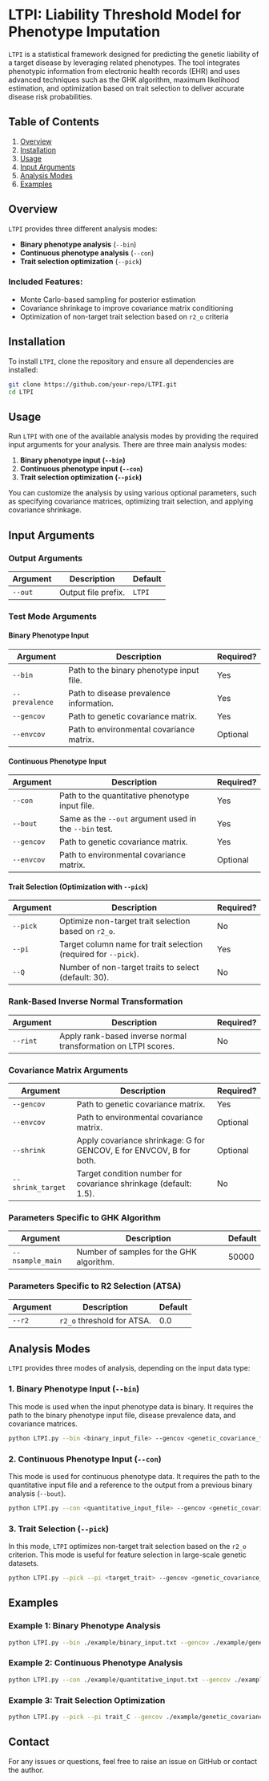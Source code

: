 # LTPI: Liability Threshold Model for Phenotype Imputation

`LTPI` is a statistical framework designed for predicting the genetic liability of a target disease by leveraging related phenotypes. The tool integrates phenotypic information from electronic health records (EHR) and uses advanced techniques such as the GHK algorithm, maximum likelihood estimation, and optimization based on trait selection to deliver accurate disease risk probabilities.

## Table of Contents
1. [Overview](#overview)
2. [Installation](#installation)
3. [Usage](#usage)
4. [Input Arguments](#input-arguments)
5. [Analysis Modes](#analysis-modes)
6. [Examples](#examples)

## Overview
`LTPI` provides three different analysis modes:
- **Binary phenotype analysis** (`--bin`)
- **Continuous phenotype analysis** (`--con`)
- **Trait selection optimization** (`--pick`)

### Included Features:
- Monte Carlo-based sampling for posterior estimation
- Covariance shrinkage to improve covariance matrix conditioning
- Optimization of non-target trait selection based on `r2_o` criteria

## Installation
To install `LTPI`, clone the repository and ensure all dependencies are installed:
```bash
git clone https://github.com/your-repo/LTPI.git
cd LTPI
```

## Usage
Run `LTPI` with one of the available analysis modes by providing the required input arguments for your analysis. There are three main analysis modes:
1. **Binary phenotype input (`--bin`)**
2. **Continuous phenotype input (`--con`)**
3. **Trait selection optimization (`--pick`)**

You can customize the analysis by using various optional parameters, such as specifying covariance matrices, optimizing trait selection, and applying covariance shrinkage.

## Input Arguments
### Output Arguments
| Argument       | Description                                | Default   |
|----------------|--------------------------------------------|-----------|
| `--out`        | Output file prefix.                        | `LTPI`    |

### Test Mode Arguments
#### Binary Phenotype Input
| Argument       | Description                                             | Required?  |
|----------------|---------------------------------------------------------|------------|
| `--bin`        | Path to the binary phenotype input file.                 | Yes        |
| `--prevalence` | Path to disease prevalence information.                  | Yes        |
| `--gencov`     | Path to genetic covariance matrix.                       | Yes        |
| `--envcov`     | Path to environmental covariance matrix.                 | Optional   |

#### Continuous Phenotype Input
| Argument       | Description                                             | Required?  |
|----------------|---------------------------------------------------------|------------|
| `--con`        | Path to the quantitative phenotype input file.           | Yes        |
| `--bout`       | Same as the `--out` argument used in the `--bin` test.   | Yes        |
| `--gencov`     | Path to genetic covariance matrix.                       | Yes        |
| `--envcov`     | Path to environmental covariance matrix.                 | Optional   |

#### Trait Selection (Optimization with `--pick`)
| Argument       | Description                                               | Required?  |
|----------------|-----------------------------------------------------------|------------|
| `--pick`       | Optimize non-target trait selection based on `r2_o`.       | No         |
| `--pi`         | Target column name for trait selection (required for `--pick`). | Yes    |
| `--Q`          | Number of non-target traits to select (default: 30).       | No         |

### Rank-Based Inverse Normal Transformation
| Argument       | Description                                               | Required?  |
|----------------|-----------------------------------------------------------|------------|
| `--rint`       | Apply rank-based inverse normal transformation on LTPI scores. | No     |

### Covariance Matrix Arguments
| Argument          | Description                                                     | Required? |
|-------------------|-----------------------------------------------------------------|-----------|
| `--gencov`        | Path to genetic covariance matrix.                              | Yes       |
| `--envcov`        | Path to environmental covariance matrix.                        | Optional  |
| `--shrink`        | Apply covariance shrinkage: G for GENCOV, E for ENVCOV, B for both. | Optional  |
| `--shrink_target` | Target condition number for covariance shrinkage (default: 1.5).| No        |

### Parameters Specific to GHK Algorithm
| Argument           | Description                                       | Default |
|--------------------|---------------------------------------------------|---------|
| `--nsample_main`   | Number of samples for the GHK algorithm.          | 50000   |

### Parameters Specific to R2 Selection (ATSA)
| Argument   | Description                                    | Default |
|------------|------------------------------------------------|---------|
| `--r2`     | `r2_o` threshold for ATSA.                     | 0.0     |

## Analysis Modes
`LTPI` provides three modes of analysis, depending on the input data type:

### 1. Binary Phenotype Input (`--bin`)
This mode is used when the input phenotype data is binary. It requires the path to the binary phenotype input file, disease prevalence data, and covariance matrices.
```bash
python LTPI.py --bin <binary_input_file> --gencov <genetic_covariance_file> --prevalence <prevalence_file> --out <output_prefix>
```

### 2. Continuous Phenotype Input (`--con`)
This mode is used for continuous phenotype data. It requires the path to the quantitative input file and a reference to the output from a previous binary analysis (`--bout`).
```bash
python LTPI.py --con <quantitative_input_file> --gencov <genetic_covariance_file> --bout <binary_output_prefix> --out <output_prefix>
```

### 3. Trait Selection (`--pick`)
In this mode, `LTPI` optimizes non-target trait selection based on the `r2_o` criterion. This mode is useful for feature selection in large-scale genetic datasets.
```bash
python LTPI.py --pick --pi <target_trait> --gencov <genetic_covariance_file> --out <output_prefix>
```

## Examples

### Example 1: Binary Phenotype Analysis
```bash
python LTPI.py --bin ./example/binary_input.txt --gencov ./example/genetic_covariance_bin.txt --prevalence ./example/prevalence.txt --out ./results/test_bin
```

### Example 2: Continuous Phenotype Analysis
```bash
python LTPI.py --con ./example/quantitative_input.txt --gencov ./example/genetic_covariance_con.txt --bout ./results/test_bin --out ./results/test_con
```

### Example 3: Trait Selection Optimization
```bash
python LTPI.py --pick --pi trait_C --gencov ./example/genetic_covariance_con.txt --out ./results/test_pick
```

## Contact
For any issues or questions, feel free to raise an issue on GitHub or contact the author.
